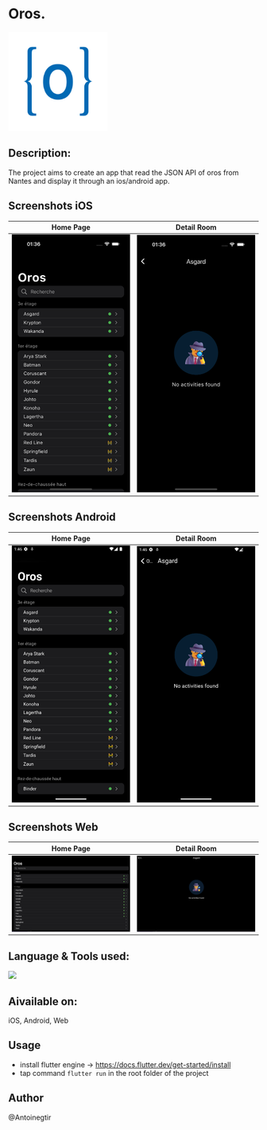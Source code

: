 # Oros.

<img height="200" src="assets/logo.png"></img>


## Description:

The project aims to create an app that read the JSON API of oros from Nantes and display it through an ios/android app.

## Screenshots iOS

Home Page               |  Detail Room
:-------------------------:|:-------------------------:
![](assets/screenshots/ios/home.png)|![](assets/screenshots/ios/room.png)|

## Screenshots Android

Home Page               |  Detail Room
:-------------------------:|:-------------------------:
![](assets/screenshots/android/home.png)|![](assets/screenshots/android/room.png)|

## Screenshots Web

Home Page               |  Detail Room
:-------------------------:|:-------------------------:
![](assets/screenshots/web/home.png)|![](assets/screenshots/web/room.png)|

## Language & Tools used:

<img src="https://skillicons.dev/icons?i=flutter,dart"/>

## Aivailable on:
iOS, Android, Web

## Usage

- install flutter engine -> https://docs.flutter.dev/get-started/install
- tap command `flutter run` in the root folder of the project

## Author

@Antoinegtir
